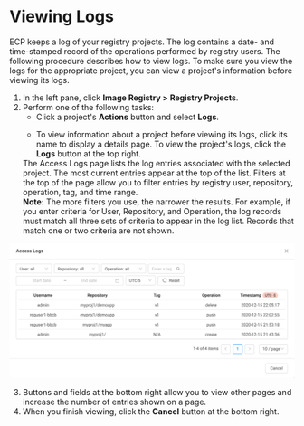 # Viewing Logs

ECP keeps a log of your registry projects. The log contains a date- and time-stamped record of the operations performed by registry users. The following procedure describes how to view logs. To make sure you view the logs for the appropriate project, you can view a project's information before viewing its logs.

1. In the left pane, click **Image Registry > Registry Projects**.
2. Perform one of the following tasks:<ul><li>Click a project's **Actions** button and select **Logs**.</ul></li> <ul><li>To view information about a project before viewing its logs, click its name to display a details page. To view the project's logs, click the **Logs** button at the top right.</ul></li>
The Access Logs page lists the log entries associated with the selected project. The most current entries appear at the top of the list. Filters at the top of the page allow you to filter entries by registry user, repository, operation, tag, and time range.<br>
**Note:** The more filters you use, the narrower the results. For example, if you enter criteria for User, Repository, and Operation, the log records must match all three sets of criteria to appear in the log list. Records that match one or two criteria are not shown.</br>
<p align=center><img src="/docs/resources/images/registry/log-project.png" width="600"></p>

3. Buttons and fields at the bottom right allow you to view other pages and increase the number of entries shown on a page.<br>
4. When you finish viewing, click the <strong>Cancel</strong> button at the bottom right.</br>